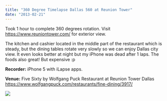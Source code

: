 ```yaml
---
title: "360 Degree Timelapse Dallas 560 at Reunion Tower"
date: "2013-02-21"
---
```


Took 1 hour to complete 360 degrees rotation. Visit https://www.reuniontower.com/ for exterior view.

The kitchen and cashier located in the middle part of the restaurant which is steady, but the dining tables rotate very slowly so we can enjoy Dallas city view. It even looks better at night but my iPhone was dead after 1 laps. The foods also great! But expensive :p

**Recorder:** iPhone 5 with iLapse apps.

**Venue:** Five Sixty by Wolfgang Puck Restaurant at Reunion Tower Dallas https://www.wolfgangpuck.com/restaurants/fine-dining/3917/

[![](http://img.youtube.com/vi/JV9TNlpFLYo/0.jpg)](http://www.youtube.com/watch?v=JV9TNlpFLYo "")



